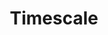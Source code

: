 ---
title: Timescale
categories:
  - relational-database
docs:
  - id: java
    url: https://java.testcontainers.org/modules/databases/postgres/
    maintainer: core
    example: |
      ```java
      var image = DockerImageName.parse("timescale/timescaledb:2.1.0-pg11")
          .asCompatibleSubstituteFor("postgres");
      var timescale = new PostgreSQLContainer<>(image);
      timescale.start();
      ```
    installation: |
      ```xml
      <dependency>
          <groupId>org.testcontainers</groupId>
          <artifactId>postgresql</artifactId>
          <version>1.19.8</version>
          <scope>test</scope>
      </dependency>
      ```
  - id: go
    url: https://golang.testcontainers.org/modules/postgres/
    maintainer: core
    example: |
      ```go
      timescaleContainer, err := postgres.Run(ctx,
        "timescale/timescaledb:2.1.0-pg11",
        postgres.WithDatabase("test"),
        postgres.WithUsername("user"),
        postgres.WithPassword("password"),
      )
      ```
    installation: |
      ```bash
      go get github.com/testcontainers/testcontainers-go/modules/postgres
      ```
  - id: dotnet
    url: https://www.nuget.org/packages/Testcontainers.PostgreSql
    maintainer: core
    example: |
      ```csharp
      var timescaleContainer = new PostgreSqlBuilder()
        .WithImage("timescale/timescaledb:2.1.0-pg11")
        .Build();
      await timescaleContainer.StartAsync();
      ```
    installation: |
      ```bash
      dotnet add package Testcontainers.PostgreSql --version 3.9.0
      ```
  - id: nodejs
    url: https://node.testcontainers.org/modules/postgresql/
    maintainer: core
    example: |
      ```javascript
      const container = await new PostgreSqlContainer(image = "timescale/timescaledb:2.1.0-pg11").start();
      ```
    installation: |
      ```bash
      npm install @testcontainers/postgresql --save-dev
      ```
description: |
  An open-source time-series SQL database optimized for fast ingest and complex queries. Packaged as a PostgreSQL extension.
---
